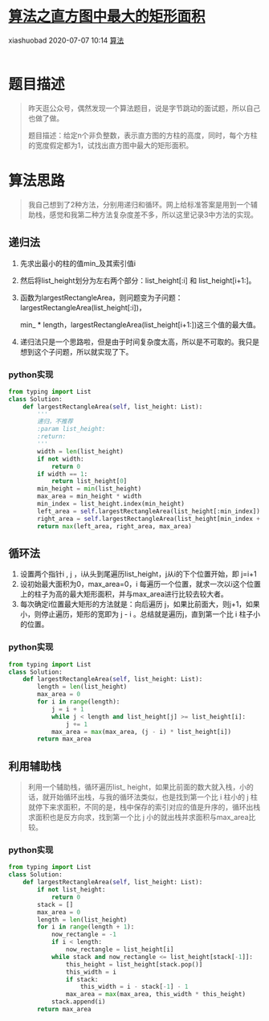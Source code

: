 <div class="blog-article">
    <h1><a href="p.html?p=\算法\算法之直方图中最大的矩形面积" class="title">算法之直方图中最大的矩形面积</a></h1>
    <span class="author">xiashuobad</span>
    <span class="time">2020-07-07 10:14</span>
    <span><a href="tags.html?t=算法" class="tag">算法</a></span>
    </div><br/>
    
# 题目描述

> 昨天逛公众号，偶然发现一个算法题目，说是字节跳动的面试题，所以自己也做了做。
>
> 题目描述：给定n个非负整数，表示直方图的方柱的高度，同时，每个方柱的宽度假定都为1，试找出直方图中最大的矩形面积。

# 算法思路

> 我自己想到了2种方法，分别用递归和循环。网上给标准答案是用到一个辅助栈，感觉和我第二种方法复杂度差不多，所以这里记录3中方法的实现。

## 递归法

1. 先求出最小的柱的值min_及其索引值i

2. 然后将list_height划分为左右两个部分：list_height[:i] 和 list_height[i+1:]。

3. 函数为largestRectangleArea，则问题变为子问题：largestRectangleArea(list_height[:i])，

   min_ * length，largestRectangleArea(list_height[i+1:])这三个值的最大值。

4. 递归法只是一个思路啦，但是由于时间复杂度太高，所以是不可取的。我只是想到这个子问题，所以就实现了下。

### python实现

```python
from typing import List
class Solution:
    def largestRectangleArea(self, list_height: List):
        '''
        递归，不推荐
        :param list_height:
        :return:
        '''
        width = len(list_height)
        if not width:
            return 0
        if width == 1:
            return list_height[0]
        min_height = min(list_height)
        max_area = min_height * width
        min_index = list_height.index(min_height)
        left_area = self.largestRectangleArea(list_height[:min_index])
        right_area = self.largestRectangleArea(list_height[min_index + 1:])
        return max(left_area, right_area, max_area)
```

## 循环法

1. 设置两个指针i , j ，i从头到尾遍历list_height，j从i的下个位置开始，即 j=i+1
2. 设初始最大面积为0，max_area=0，i 每遍历一个位置，就求一次以i这个位置上的柱子为高的最大矩形面积，并与max_area进行比较去较大者。
3. 每次确定i位置最大矩形的方法就是：向后遍历 j，如果比前面大，则j+1，如果小，则停止遍历，矩形的宽即为 j - i 。总结就是遍历j，直到第一个比 i 柱子小的位置。

### python实现

```python
from typing import List
class Solution:
    def largestRectangleArea(self, list_height: List):        
        length = len(list_height)
        max_area = 0
        for i in range(length):
            j = i + 1
            while j < length and list_height[j] >= list_height[i]:
                j += 1
            max_area = max(max_area, (j - i) * list_height[i])
        return max_area
```

## 利用辅助栈

> 利用一个辅助栈，循环遍历list_
>height，如果比前面的数大就入栈，小的话，就开始循环出栈，与我的循环法类似，也是找到第一个比 i 柱小的 j 柱就停下来求面积，不同的是，栈中保存的索引对应的值是升序的，循环出栈求面积也是反方向求，找到第一个比 j 小的就出栈并求面积与max_area比较。

### python实现

```python
from typing import List
class Solution:
    def largestRectangleArea(self, list_height: List):  
        if not list_height:
            return 0
        stack = []
        max_area = 0
        length = len(list_height)
        for i in range(length + 1):
            now_rectangle = -1
            if i < length:
                now_rectangle = list_height[i]
            while stack and now_rectangle <= list_height[stack[-1]]:
                this_height = list_height[stack.pop()]
                this_width = i
                if stack:
                    this_width = i - stack[-1] - 1
                max_area = max(max_area, this_width * this_height)
            stack.append(i)
        return max_area
```

